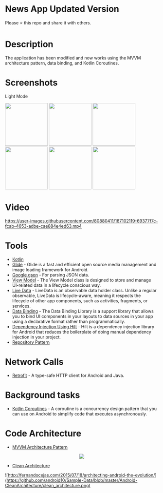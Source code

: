 # News App Updated Version

Please ⭐️ this repo and share it with others.


# Description
The application has been modified and now works using the MVVM 
architecture pattern, data binding, and Kotlin Coroutines.

# Screenshots
Light Mode

<div>
  <img src="https://user-images.githubusercontent.com/80880411/187100789-2a000022-62f5-4d52-91cd-3e7440d6d9cc.png"  width="140">
  <img src="https://user-images.githubusercontent.com/80880411/187100806-811aa83f-7f89-458d-9ebe-8ace2e7dbf9c.png"  width="140">
  <img src="https://user-images.githubusercontent.com/80880411/187100831-528a3009-99b4-4726-932a-2d55e5ee87e2.png"  width="140">
  <img src="https://user-images.githubusercontent.com/80880411/187100846-e1951dba-b8ca-4f36-8ee4-7f7f5fdd6664.png"  width="140">
  <img src="https://user-images.githubusercontent.com/80880411/187100884-ac87e625-553f-445b-a4ff-aa26bcafa2a4.png"  width="140">
  <img src="https://user-images.githubusercontent.com/80880411/187100918-191cb68b-dd76-430a-9874-d35b0bddff19.png"  width="140">
</div>

# Video
https://user-images.githubusercontent.com/80880411/187102119-69377f7c-fcab-4653-adbe-cae884e4ed63.mp4


# Tools
* [Kotlin](https://kotlinlang.org/) 
* [Glide](https://github.com/bumptech/glide) - Glide is a fast and efficient open source media management and image loading framework for Android.
* [Google gson](https://github.com/google/gson) - For parsing JSON data.
* [View Model](https://bit.ly/3e43P79) - The View Model class is designed to store and manage UI-related data in a lifecycle conscious way.
* [Live Data](https://bit.ly/3KuahQR) - LiveData is an observable data holder class. Unlike a regular observable, LiveData is lifecycle-aware, meaning it respects the lifecycle of other app components, such as activities, fragments, or services.
* [Data Binding](https://bit.ly/3PVsjNc) - The Data Binding Library is a support library that allows you to bind UI components in your layouts to data sources in your app using a declarative format rather than programmatically.
* [Dependency Injection Using Hilt](https://developer.android.com/training/dependency-injection/hilt-android) - Hilt is a dependency injection library for Android that reduces the boilerplate of doing manual dependency injection in your project.
* [Repository Pattern](https://medium.com/swlh/repository-pattern-in-android-c31d0268118c) 




# Network Calls
* [Retrofit](https://square.github.io/retrofit/) - A type-safe HTTP client for Android and Java.

# Background tasks
* [Kotlin Coroutines](https://bit.ly/3Kq3ec3) - A coroutine is a concurrency design pattern that you can use on Android to simplify code that executes asynchronously.

# Code Architecture
* [MVVM Architecture Pattern](https://developer.android.com/jetpack/guide)

<p align="center">

<img src="https://user-images.githubusercontent.com/86564639/166422026-4a5f4f9b-44b6-44c7-b4c6-852be532b41f.png">
</p>

* [Clean Architecture](https://developer.android.com/topic/architecture)


<p align="center">

![http://fernandocejas.com/2015/07/18/architecting-android-the-evolution/](https://github.com/android10/Sample-Data/blob/master/Android-CleanArchitecture/clean_architecture.png)
</p>


